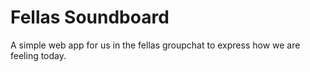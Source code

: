 # Fellas Soundboard

A simple web app for us in the fellas groupchat to express how we are feeling today.
